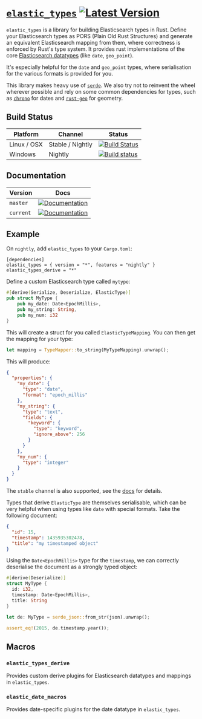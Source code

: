# [`elastic_types`](https://docs.rs/elastic_types/*/elastic_types/) [![Latest Version](https://img.shields.io/crates/v/elastic_types.svg)](https://crates.io/crates/elastic_types)

`elastic_types` is a library for building Elasticsearch types in Rust. Define your Elasticsearch types as PORS (Plain Old Rust Structures) and generate an equivalent Elasticsearch mapping from them, where correctness is enforced by Rust's type system.
It provides rust implementations of the core [Elasticsearch datatypes](https://www.elastic.co/guide/en/elasticsearch/reference/master/mapping-types.html#_core_datatypes) (like `date`, `geo_point`).

It's especially helpful for the `date` and `geo_point` types, where serialisation for the various formats is provided for you.

This library makes heavy use of [`serde`](https://serde.rs/).
We also try not to reinvent the wheel wherever possible and rely on some common dependencies for types, such as [`chrono`](https://github.com/lifthrasiir/rust-chrono) for dates and [`rust-geo`](https://github.com/georust/rust-geo) for geometry.

## Build Status
Platform  | Channel | Status
------------- | ------------- | -------------
Linux / OSX  | Stable / Nightly | [![Build Status](https://travis-ci.org/elastic-rs/elastic-types.svg?branch=master)](https://travis-ci.org/elastic-rs/elastic-types)
Windows  | Nightly | [![Build status](https://ci.appveyor.com/api/projects/status/2x2cmfi6hku72nmk?svg=true)](https://ci.appveyor.com/project/KodrAus/elastic-types)

## Documentation

Version  | Docs
------------- | -------------
`master`  | [![Documentation](https://img.shields.io/badge/docs-rustdoc-orange.svg)](https://elastic-rs.github.io/elastic-types/elastic_types/)
`current`  | [![Documentation](https://img.shields.io/badge/docs-rustdoc-orange.svg)](https://docs.rs/elastic_types/*/elastic_types/)

## Example

On `nightly`, add `elastic_types` to your `Cargo.toml`:

```
[dependencies]
elastic_types = { version = "*", features = "nightly" }
elastic_types_derive = "*"
```

Define a custom Elasticsearch type called `mytype`:

```rust
#[derive(Serialize, Deserialize, ElasticType)]
pub struct MyType {
	pub my_date: Date<EpochMillis>,
	pub my_string: String,
	pub my_num: i32
}
```

This will create a struct for you called `ElasticTypeMapping`.
You can then get the mapping for your type:

```rust
let mapping = TypeMapper::to_string(MyTypeMapping).unwrap();
```

This will produce:

```json
{
  "properties": {
    "my_date": {
      "type": "date",
      "format": "epoch_millis"
    },
    "my_string": {
      "type": "text",
      "fields": {
        "keyword": {
          "type": "keyword",
          "ignore_above": 256
        }
      }
    },
    "my_num": {
      "type": "integer"
    }
  }
}
```

The `stable` channel is also supported, see the [docs](#documentation) for details.

Types that derive `ElasticType` are themselves serialisable, which can be very helpful when using 
types like `date` with special formats.
Take the following document:

```json
{
  "id": 15,
  "timestamp": 1435935302478,
  "title": "my timestamped object"
}
```

Using the `Date<EpochMillis>` type for the `timestamp`, we can correctly deserialise the document as a strongly typed
object:

```rust
#[derive(Deserialize)]
struct MyType {
  id: i32,
  timestamp: Date<EpochMillis>,
  title: String
}

let de: MyType = serde_json::from_str(json).unwrap();

assert_eq!(2015, de.timestamp.year());
```

## Macros

### `elastic_types_derive`

Provides custom derive plugins for Elasticsearch datatypes and mappings in `elastic_types`.

### `elastic_date_macros`

Provides date-specific plugins for the date datatype in `elastic_types`.
